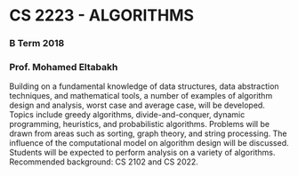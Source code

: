 # CS 2223 - ALGORITHMS
### B Term 2018
### Prof. Mohamed Eltabakh

Building on a fundamental knowledge of data structures, data abstraction techniques, and mathematical tools, a number of examples of algorithm design and analysis, worst case and average case, will be developed. Topics include greedy algorithms, divide-and-conquer, dynamic programming, heuristics, and probabilistic algorithms. Problems will be drawn from areas such as sorting, graph theory, and string processing. The influence of the computational model on algorithm design will be discussed. Students will be expected to perform analysis on a variety of algorithms. Recommended background: CS 2102 and CS 2022.
